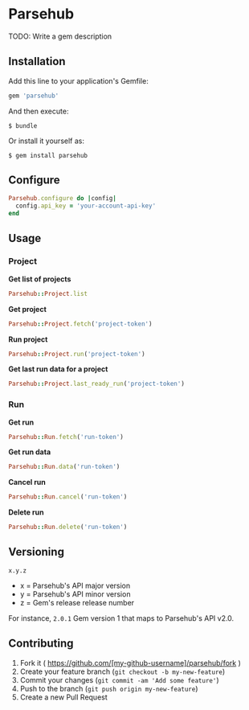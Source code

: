 # Parsehub

TODO: Write a gem description

## Installation

Add this line to your application's Gemfile:

```ruby
gem 'parsehub'
```

And then execute:

    $ bundle

Or install it yourself as:

    $ gem install parsehub

## Configure

```ruby
Parsehub.configure do |config|
  config.api_key = 'your-account-api-key'
end
```

## Usage

### Project
**Get list of projects**
```ruby
Parsehub::Project.list
```
**Get project**
```ruby
Parsehub::Project.fetch('project-token')
```
**Run project**
```ruby
Parsehub::Project.run('project-token')
```
**Get last run data for a project**
```ruby
Parsehub::Project.last_ready_run('project-token')
```

### Run
**Get run**
```ruby
Parsehub::Run.fetch('run-token')
```
**Get run data**
```ruby
Parsehub::Run.data('run-token')
```
**Cancel run**
```ruby
Parsehub::Run.cancel('run-token')
```
**Delete run**
```ruby
Parsehub::Run.delete('run-token')
```

## Versioning

`x.y.z`

* x = Parsehub's API major version
* y = Parsehub's API minor version
* z = Gem's release release number

For instance, `2.0.1` Gem version 1 that maps to Parsehub's API v2.0. 

## Contributing

1. Fork it ( https://github.com/[my-github-username]/parsehub/fork )
2. Create your feature branch (`git checkout -b my-new-feature`)
3. Commit your changes (`git commit -am 'Add some feature'`)
4. Push to the branch (`git push origin my-new-feature`)
5. Create a new Pull Request
